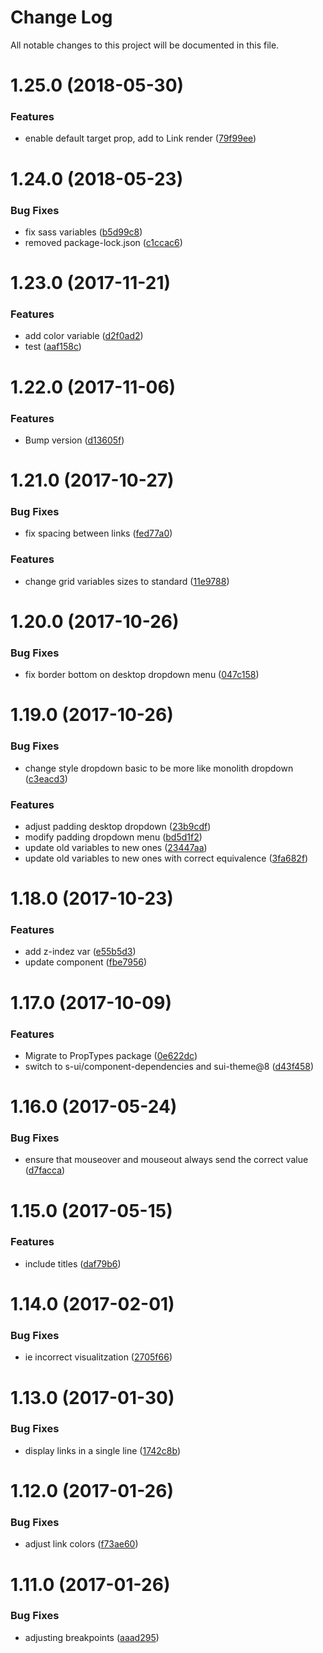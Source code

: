 # Change Log

All notable changes to this project will be documented in this file.

<a name="1.25.0"></a>
# 1.25.0 (2018-05-30)


### Features

* enable default target prop, add to Link render ([79f99ee](https://github.com/SUI-Components/sui-components/commit/79f99ee))



<a name="1.24.0"></a>
# 1.24.0 (2018-05-23)


### Bug Fixes

* fix sass variables ([b5d99c8](https://github.com/SUI-Components/sui-components/commit/b5d99c8))
* removed package-lock.json ([c1ccac6](https://github.com/SUI-Components/sui-components/commit/c1ccac6))



<a name="1.23.0"></a>
# 1.23.0 (2017-11-21)


### Features

* add color variable ([d2f0ad2](https://github.com/SUI-Components/sui-components/commit/d2f0ad2))
* test ([aaf158c](https://github.com/SUI-Components/sui-components/commit/aaf158c))



<a name="1.22.0"></a>
# 1.22.0 (2017-11-06)


### Features

* Bump version ([d13605f](https://github.com/SUI-Components/sui-components/commit/d13605f))



<a name="1.21.0"></a>
# 1.21.0 (2017-10-27)


### Bug Fixes

* fix spacing between links ([fed77a0](https://github.com/SUI-Components/sui-components/commit/fed77a0))


### Features

* change grid variables sizes to standard ([11e9788](https://github.com/SUI-Components/sui-components/commit/11e9788))



<a name="1.20.0"></a>
# 1.20.0 (2017-10-26)


### Bug Fixes

* fix border bottom on desktop dropdown menu ([047c158](https://github.com/SUI-Components/sui-components/commit/047c158))



<a name="1.19.0"></a>
# 1.19.0 (2017-10-26)


### Bug Fixes

* change style dropdown basic to be more like monolith dropdown ([c3eacd3](https://github.com/SUI-Components/sui-components/commit/c3eacd3))


### Features

* adjust padding desktop dropdown ([23b9cdf](https://github.com/SUI-Components/sui-components/commit/23b9cdf))
* modify padding dropdown menu ([bd5d1f2](https://github.com/SUI-Components/sui-components/commit/bd5d1f2))
* update old variables to new ones ([23447aa](https://github.com/SUI-Components/sui-components/commit/23447aa))
* update old variables to new ones with correct equivalence ([3fa682f](https://github.com/SUI-Components/sui-components/commit/3fa682f))



<a name="1.18.0"></a>
# 1.18.0 (2017-10-23)


### Features

* add z-indez var ([e55b5d3](https://github.com/SUI-Components/sui-components/commit/e55b5d3))
* update component ([fbe7956](https://github.com/SUI-Components/sui-components/commit/fbe7956))



<a name="1.17.0"></a>
# 1.17.0 (2017-10-09)


### Features

* Migrate to PropTypes package ([0e622dc](https://github.com/SUI-Components/sui-components/commit/0e622dc))
* switch to s-ui/component-dependencies and sui-theme@8 ([d43f458](https://github.com/SUI-Components/sui-components/commit/d43f458))



<a name="1.16.0"></a>
# 1.16.0 (2017-05-24)


### Bug Fixes

* ensure that mouseover and mouseout always send the correct value ([d7facca](https://github.com/SUI-Components/sui-components/commit/d7facca))



<a name="1.15.0"></a>
# 1.15.0 (2017-05-15)


### Features

* include titles ([daf79b6](https://github.com/SUI-Components/sui-components/commit/daf79b6))



<a name="1.14.0"></a>
# 1.14.0 (2017-02-01)


### Bug Fixes

* ie incorrect visualitzation ([2705f66](https://github.com/SUI-Components/sui-components/commit/2705f66))



<a name="1.13.0"></a>
# 1.13.0 (2017-01-30)


### Bug Fixes

* display links in a single line ([1742c8b](https://github.com/SUI-Components/sui-components/commit/1742c8b))



<a name="1.12.0"></a>
# 1.12.0 (2017-01-26)


### Bug Fixes

* adjust link colors ([f73ae60](https://github.com/SUI-Components/sui-components/commit/f73ae60))



<a name="1.11.0"></a>
# 1.11.0 (2017-01-26)


### Bug Fixes

* adjusting breakpoints ([aaad295](https://github.com/SUI-Components/sui-components/commit/aaad295))



